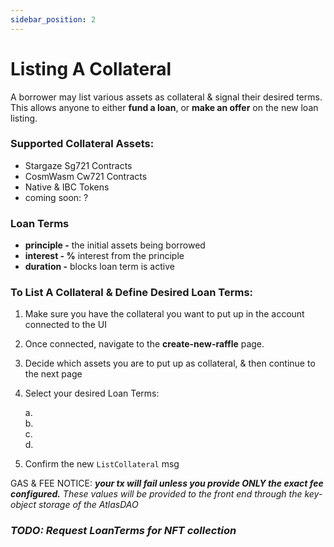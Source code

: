 ```yaml
---
sidebar_position: 2
---
```


# Listing A Collateral 
A borrower may list various assets as collateral & signal their desired terms. This allows anyone to either **fund a loan**, or **make an offer** on the new loan listing.

### Supported Collateral Assets:
* Stargaze Sg721 Contracts
* CosmWasm Cw721 Contracts
* Native & IBC Tokens
* coming soon: ?

### Loan Terms

* **principle -** the initial assets being borrowed
* **interest  - %** interest from the principle
* **duration -** blocks loan term is active

### To List A Collateral & Define Desired Loan Terms:

1. Make sure you have the collateral you want to put up in the account connected to the UI
2. Once connected, navigate to the **create-new-raffle** page.
3. Decide which assets you are to put up as collateral, & then continue to the next page
4.  Select your desired Loan Terms:

    a. \
    b. \
    c. \
    d.
5. Confirm the new `ListCollateral` msg

GAS & FEE NOTICE: _**your tx will fail unless you provide ONLY the exact fee configured.** These values will be provided to the front end through the key-object storage of the AtlasDAO_


### _TODO: Request LoanTerms for NFT collection_